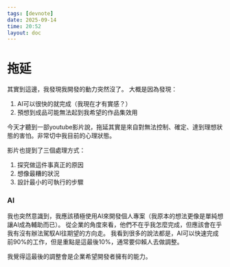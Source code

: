 ```yaml
---
tags: [devnote]
date: 2025-09-14
time: 20:52
layout: doc
---
```


# 拖延

<DocDate :date="$frontmatter.date" />

其實到這邊，我發現我開發的動力突然沒了。
大概是因為發現：
1. AI可以很快的就完成（我現在才有實感？）
2. 預想到成品可能無法起到我希望的作品集效用

今天才聽到一部youtube影片說，拖延其實是來自對無法控制、確定、達到理想狀態的害怕。非常切中我目前的心理狀態。

影片也提到了三個處理方式：
1. 探究做這件事真正的原因
2. 想像最糟的狀況
3. 設計最小的可執行的步驟

### AI
我也突然意識到，我應該積極使用AI來開發個人專案（我原本的想法更像是單純想讓AI成為輔助而已）。
從企業的角度來看，他們不在乎我怎麼完成，但應該會在乎我有沒有辦法駕馭AI往期望的方向走。
我看到很多的說法都是，AI可以快速完成前90%的工作，但是重點是這最後10%，通常要仰賴人去做調整。

我覺得這最後的調整會是企業希望開發者擁有的能力。